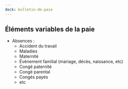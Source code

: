 ```yaml
---
deck: bulletin-de-paie
---
```


## Éléments variables de la paie

* Absences :
  * Accident du travail
  * Maladies
  * Maternité
  * Événement familial (mariage, décès, naissance, etc)
  * Congé paternité
  * Congé parental
  * Congés payés
  * etc
